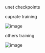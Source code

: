 unet checkpoints

cuprate training

![image](https://github.com/sdkyuanpanda/SuperDiff/assets/49769610/7150eda7-9483-4aa9-8444-66baff414198)


others training

![image](https://github.com/sdkyuanpanda/SuperDiff/assets/49769610/95187bdd-100f-4fd9-b630-701a9c233d2e)

